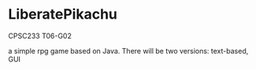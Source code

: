# LiberatePikachu
CPSC233 T06-G02

a simple rpg game based on Java.
There will be two versions: text-based, GUI